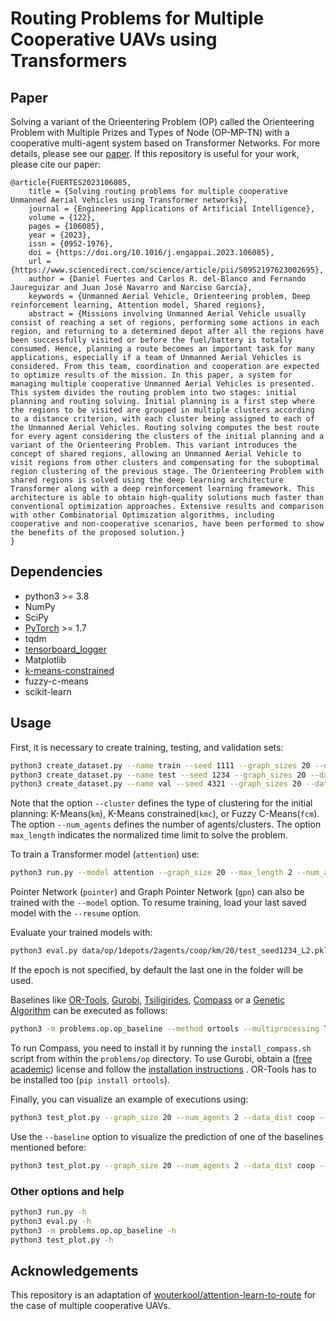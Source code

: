 # Routing Problems for Multiple Cooperative UAVs using Transformers

## Paper
Solving a variant of the Orieentering Problem (OP) called the Orienteering Problem with Multiple Prizes and Types of
Node (OP-MP-TN) with a cooperative multi-agent system based on Transformer Networks. For more details, please see our
[paper](https://doi.org/10.1016/j.engappai.2023.106085). If this repository is useful for your work, please cite our paper:

```
@article{FUERTES2023106085,
    title = {Solving routing problems for multiple cooperative Unmanned Aerial Vehicles using Transformer networks},
    journal = {Engineering Applications of Artificial Intelligence},
    volume = {122},
    pages = {106085},
    year = {2023},
    issn = {0952-1976},
    doi = {https://doi.org/10.1016/j.engappai.2023.106085},
    url = {https://www.sciencedirect.com/science/article/pii/S0952197623002695},
    author = {Daniel Fuertes and Carlos R. del-Blanco and Fernando Jaureguizar and Juan José Navarro and Narciso García},
    keywords = {Unmanned Aerial Vehicle, Orienteering problem, Deep reinforcement learning, Attention model, Shared regions},
    abstract = {Missions involving Unmanned Aerial Vehicle usually consist of reaching a set of regions, performing some actions in each region, and returning to a determined depot after all the regions have been successfully visited or before the fuel/battery is totally consumed. Hence, planning a route becomes an important task for many applications, especially if a team of Unmanned Aerial Vehicles is considered. From this team, coordination and cooperation are expected to optimize results of the mission. In this paper, a system for managing multiple cooperative Unmanned Aerial Vehicles is presented. This system divides the routing problem into two stages: initial planning and routing solving. Initial planning is a first step where the regions to be visited are grouped in multiple clusters according to a distance criterion, with each cluster being assigned to each of the Unmanned Aerial Vehicles. Routing solving computes the best route for every agent considering the clusters of the initial planning and a variant of the Orienteering Problem. This variant introduces the concept of shared regions, allowing an Unmanned Aerial Vehicle to visit regions from other clusters and compensating for the suboptimal region clustering of the previous stage. The Orienteering Problem with shared regions is solved using the deep learning architecture Transformer along with a deep reinforcement learning framework. This architecture is able to obtain high-quality solutions much faster than conventional optimization approaches. Extensive results and comparison with other Combinatorial Optimization algorithms, including cooperative and non-cooperative scenarios, have been performed to show the benefits of the proposed solution.}
}
``` 

## Dependencies

* python3 >= 3.8
* NumPy
* SciPy
* [PyTorch](http://pytorch.org/) >= 1.7
* tqdm
* [tensorboard_logger](https://github.com/TeamHG-Memex/tensorboard_logger)
* Matplotlib
* [k-means-constrained](https://joshlk.github.io/k-means-constrained/)
* fuzzy-c-means
* scikit-learn

## Usage

First, it is necessary to create training, testing, and validation sets:
```bash
python3 create_dataset.py --name train --seed 1111 --graph_sizes 20 --dataset_size 1280000 --cluster km --num_agents 2 --max_length 2
python3 create_dataset.py --name test --seed 1234 --graph_sizes 20 --dataset_size 10000 --cluster km --num_agents 2 --max_length 2
python3 create_dataset.py --name val --seed 4321 --graph_sizes 20 --dataset_size 10000 --cluster km --num_agents 2 --max_length 2
```
Note that the option `--cluster` defines the type of clustering for the initial planning: K-Means(`km`), K-Means
constrained(`kmc`), or Fuzzy C-Means(`fcm`). The option `--num_agents` defines the number of agents/clusters. The option
`max_length` indicates the normalized time limit to solve the problem.

To train a Transformer model (`attention`) use:
```bash
python3 run.py --model attention --graph_size 20 --max_length 2 --num_agents 2 --cluster km --data_dist coop --baseline rollout --train_dataset data/op/1depots/2agents/coop/km/20/train_seed1111_L2.pkl --val_dataset data/op/1depots/2agents/coop/km/20/val_seed4321_L2.pkl
```

Pointer Network (`pointer`) and Graph Pointer Network (`gpn`) can also be trained with the `--model` option. To resume
training, load your last saved model with the `--resume` option.

Evaluate your trained models with:
```bash
python3 eval.py data/op/1depots/2agents/coop/km/20/test_seed1234_L2.pkl --model outputs/op_coop20/attention_run... --num_agents 2
```
If the epoch is not specified, by default the last one in the folder will be used.

Baselines like [OR-Tools](https://developers.google.com/optimization), [Gurobi](https://www.gurobi.com),
[Tsiligirides](https://www.tandfonline.com/doi/abs/10.1057/jors.1984.162),
[Compass](https://github.com/bcamath-ds/compass) or a [Genetic Algorithm](https://github.com/mc-ride/orienteering) can
be executed as follows:
```bash
python3 -m problems.op.op_baseline --method ortools --multiprocessing True --datasets data/op/1depots/2agents/coop/km/20/test_seed1234_L2.pkl
```
To run Compass, you need to install it by running the `install_compass.sh` script from within the `problems/op`
directory. To use Gurobi, obtain a ([free academic](http://www.gurobi.com/registration/academic-license-reg)) license
and follow the
[installation instructions](https://www.gurobi.com/documentation/8.1/quickstart_windows/installing_the_anaconda_py.html)
. OR-Tools has to be installed too (`pip install ortools`).

Finally, you can visualize an example of executions using:
```bash
python3 test_plot.py --graph_size 20 --num_agents 2 --data_dist coop --load_path outputs/op_coop20/km/attention_rollout_3agents_20240228T115151 --test_coop True
```

Use the `--baseline` option to visualize the prediction of one of the baselines mentioned before:
```bash
python3 test_plot.py --graph_size 20 --num_agents 2 --data_dist coop --baseline ortools --test_coop True
```

### Other options and help
```bash
python3 run.py -h
python3 eval.py -h
python3 -m problems.op.op_baseline -h
python3 test_plot.py -h
```

## Acknowledgements
This repository is an adaptation of
[wouterkool/attention-learn-to-route](https://github.com/wouterkool/attention-learn-to-route) for the case of multiple
cooperative UAVs.
